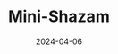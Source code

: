 ---
layout: post
title: "Mini-Shazam"
date: 2024-04-06
category: project
redirect: https://gitlab.ethz.ch/ndickenmann/shazam
details:
  - "Built a song recognition and classification neural network on a microcontroller"
  - "• Captured song snippets on the microcontroller and trained them on a cpu"
  - "• Model running on the microcontroller classifies correctly with an accuracy of over 85%"
featured: true
---